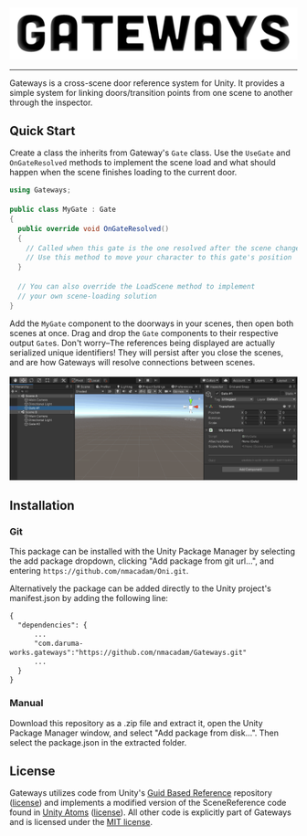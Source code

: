 ![Gateways Logo](/Documentation~/gateways_logo_web.png "Logo")
<hr>
Gateways is a cross-scene door reference system for Unity.  It provides a simple system for linking doors/transition points from one scene to another through the inspector.

## Quick Start
Create a class the inherits from Gateway's `Gate` class.  Use the `UseGate` and `OnGateResolved` methods to implement the scene load and what should happen when the scene finishes loading to the current door.

```C#
using Gateways;

public class MyGate : Gate
{
  public override void OnGateResolved()
  {
    // Called when this gate is the one resolved after the scene changes
    // Use this method to move your character to this gate's position
  }
  
  // You can also override the LoadScene method to implement
  // your own scene-loading solution
}
```
Add the `MyGate` component to the doorways in your scenes, then open both scenes at once.  Drag and drop the `Gate` components to their respective output `Gate`s.  Don't worry–The references being displayed are actually serialized unique identifiers!  They will persist after you close the scenes, and are how Gateways will resolve connections between scenes.
<br><br>
![Gateways example](/Documentation~/gateways_example.gif "Example")

## Installation
### Git
This package can be installed with the Unity Package Manager by selecting the add package dropdown, clicking "Add package from git url...", and entering `https://github.com/nmacadam/Oni.git`.

Alternatively the package can be added directly to the Unity project's manifest.json by adding the following line:
```
{
  "dependencies": {
      ...
      "com.daruma-works.gateways":"https://github.com/nmacadam/Gateways.git"
      ...
  }
}
```
### Manual
Download this repository as a .zip file and extract it, open the Unity Package Manager window, and select "Add package from disk...".  Then select the package.json in the extracted folder.

## License
Gateways utilizes code from Unity's [Guid Based Reference](https://github.com/Unity-Technologies/guid-based-reference) repository ([license](https://unity3d.com/legal/licenses/Unity_Companion_License)) and implements a modified version of the SceneReference code found in [Unity Atoms](https://github.com/AdamRamberg/unity-atoms) ([license](https://github.com/AdamRamberg/unity-atoms/blob/master/LICENSE.md)). All other code is explicitly part of Gateways and is licensed under the [MIT license](https://github.com/nmacadam/Gateways/blob/main/LICENSE.md).
